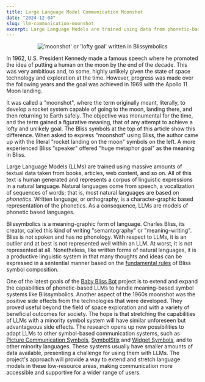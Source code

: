 ```yaml
---
title: Large Language Model Communication Moonshot
date: "2024-12-04"
slug: llm-communication-moonshot
excerpt: Large Language Models are trained using data from phonetic-based languages.  The goal is to expand LLMs to work with meaning-based languages such as Blissymbolics.
---
```

<figure style="text-align: center">
  <img src="/assets/media/moonshotBliss.png" alt="'moonshot' or 'lofty goal' written in Blissymbolics">
</figure>

In 1962, U.S. President Kennedy made a famous speech where he promoted the idea
of putting a human on the moon by the end of the decade. This was very ambitious
and, to some, highly unlikely given the state of space technology and
exploration at the time. However, progress was made over the following years
and the goal was achieved in 1969 with the Apollo 11 Moon landing.

It was called a "moonshot", where the term originally meant, literally, to
develop a rocket system capable of going to the moon, landing there, and then
returning to Earth safely. The objective was monumental for the time, and the
term gained a figurative meaning, that of any attempt to achieve a lofty and
unlikely goal. The Bliss symbols at the top of this article show this
difference. When asked to express "moonshot" using Bliss, the author came up
with the literal "rocket landing on the moon" symbols on the left. A more
experienced Bliss "speaker" offered "huge metaphor goal" as the meaning in
Bliss.

Large Language Models (LLMs) are trained using massive amounts of textual data
taken from books, articles, web content, and so on. All of this text is human
generated and represents a corpus of linguistic expressions in a natural
language. Natural languages come from speech, a vocalization of sequences of
words; that is, most natural languages are based on <em>phonetics</em>. Written
language, or orthography, is a character-graphic based representation of the
phonetics. As a consequence, LLMs are models of phonetic based languages.

Blissymbolics is a meaning-graphic form of language. Charles Bliss, its
creator, called this kind of writing "semantography" or "meaning-writing".
Bliss is not spoken and has no phonology. With respect to LLMs, it is an
outlier and at best is not represented well within an LLM. At worst, it is not
represented at all. Nonetheless, like written forms of natural languages, it is
a productive linguistic system in that many thoughts and ideas can be expressed
in a sentential manner based on the [fundamental rules](https://www.blissymbolics.org/images/bliss-rules.pdf) of Bliss symbol
composition.

One of the latest goals of the [Baby Bliss Bot](https://floeproject.org/baby-bliss-bot-project/)
project is to extend and expand the capabilities of phonetic-based LLMs to
handle meaning-based symbol systems like Blissymbolics. Another aspect of the
1960s moonshot was the positive side effects from the technologies that were
developed. They proved useful beyond the field of space exploration and
with a variety of beneficial outcomes for society. The hope is that stretching
the capabilities of LLMs with a minority symbol system will have similar
unforeseen but advantageous side effects. The research opens up new
possibilities to adapt LLMs to other symbol-based communication systems, such as
[Picture Communication Symbols](https://us.tobiidynavox.com/products/picture-communication-symbols-pcs),
[SymbolStix](https://www.n2y.com/symbolstix-prime/) and [Widget Symbols](https://www.widgit.com/),
and to other minority languages. These systems usually have smaller amounts of
data available, presenting a challenge for using them with LLMs. The project's
approach will provide a way to extend and stretch language models in these
low-resource areas, making communication more accessible and supportive for a
wider range of users.
